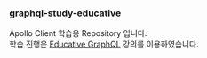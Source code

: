 ### graphql-study-educative

Apollo Client 학습용 Repository 입니다.  
학습 진행은 [Educative GraphQL](https://www.educative.io/courses/practical-guide-to-graphql-from-the-client-perspective) 강의를 이용하였습니다.

